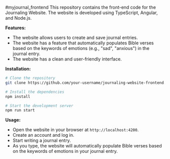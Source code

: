#myjournal_frontend
This repository contains the front-end code for the Journaling Website. The website is developed using TypeScript, Angular, and Node.js.

**Features:**

- The website allows users to create and save journal entries.
- The website has a feature that automatically populates Bible verses based on the keywords of emotions (e.g., "sad", "anxious") in the journal entry.
- The website has a clean and user-friendly interface.


**Installation:**

```bash
# Clone the repository
git clone https://github.com/your-username/journaling-website-frontend.git

# Install the dependencies
npm install

# Start the development server
npm run start
```

**Usage:**

- Open the website in your browser at `http://localhost:4200`.
- Create an account and log in.
- Start writing a journal entry.
- As you type, the website will automatically populate Bible verses based on the keywords of emotions in your journal entry.


